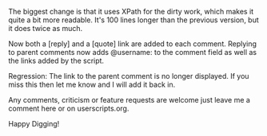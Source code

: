 The biggest change is that it uses XPath for the dirty work, which makes it quite a bit more readable. It's 100 lines longer than the previous version, but it does twice as much.

Now both a [reply] and a [quote] link are added to each comment. Replying to parent comments now adds @username: to the comment field as well as the links added by the script.

Regression: The link to the parent comment is no longer displayed. If you miss this then let me know and I will add it back in.

Any comments, criticism or feature requests are welcome just leave me a comment here or on userscripts.org.

Happy Digging!
